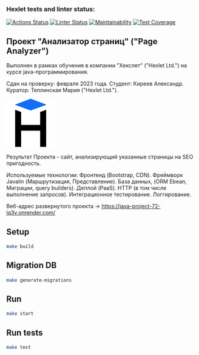 ### Hexlet tests and linter status:
[![Actions Status](https://github.com/AlexanderKireev/java-project-72/workflows/hexlet-check/badge.svg)](https://github.com/AlexanderKireev/java-project-72/actions)
[![Linter Status](https://github.com/AlexanderKireev/java-project-72/workflows/Build/badge.svg)](https://github.com/AlexanderKireev/java-project-72/actions)
[![Maintainability](https://api.codeclimate.com/v1/badges/39e1e1c3751c2b8723d4/maintainability)](https://codeclimate.com/github/AlexanderKireev/java-project-72/maintainability)
[![Test Coverage](https://api.codeclimate.com/v1/badges/39e1e1c3751c2b8723d4/test_coverage)](https://codeclimate.com/github/AlexanderKireev/java-project-72/test_coverage)
## Проект "Анализатор страниц" ("Page Analyzer")
Выполнен в рамках обучения в компании "Хекслет" ("Hexlet Ltd.") на курсе java-программирования.

Сдан на проверку:  февраля 2023 года. Студент: Киреев Александр. Куратор: Теплинская Мария ("Hexlet Ltd.").

[![Hexlet Ltd. logo](https://raw.githubusercontent.com/Hexlet/assets/master/images/hexlet_logo128.png)](https://ru.hexlet.io/pages/about?utm_source=github&utm_medium=link&utm_campaign=java-package)

Результат Проекта - сайт, анализирующий указанные страницы на SEO пригодность.

Используемые технологии: Фронтенд (Bootstrap, CDN). Фреймворк Javalin (Маршрутизация, Представление). База данных, (ORM Ebean, Миграции, query builders). Деплой (PaaS). HTTP (в том числе выполнение запросов). Интеграционное тестирование. Логгирование.

Веб-адрес развернутого проекта -> https://java-project-72-lq3v.onrender.com/

## Setup
```sh
make build
```
## Migration DB
```sh
make generate-migrations
```

## Run
```sh
make start
```

## Run tests
```sh
make test
```
